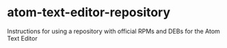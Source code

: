 # atom-text-editor-repository
Instructions for using a repository with official RPMs and DEBs for the Atom Text Editor
